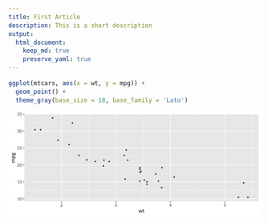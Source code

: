 ```yaml
---
title: First Article
description: This is a short description
output:
  html_document:
    keep_md: true
    preserve_yaml: true
---
```






```r
ggplot(mtcars, aes(x = wt, y = mpg)) +
  geom_point() +
  theme_gray(base_size = 18, base_family = 'Lato')
```

![](article_files/figure-html/plot-1-1.png)<!-- -->

